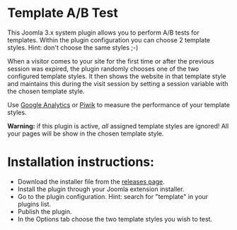 Template A/B Test
=================

This Joomla 3.x system plugin allows you to perform A/B tests for templates.
Within the plugin configuration you can choose 2 template styles. Hint: don't choose the same styles ;-)

When a visitor comes to your site for the first time or after the previous session was expired, the plugin randomly chooses one of the two configured template styles.
It then shows the website in that template style and maintains this during the visit session by setting a session variable with the chosen template style.

Use <a href="https://analytics.google.com" target="_blank">Google Analytics</a> or <a href="https://piwik.org" target="_blank">Piwik</a> to measure the performance of your template styles.

**Warning:** if this plugin is active, *all* assigned template styles are ignored! All your pages will be show in the chosen template style.

# Installation instructions:
* Download the installer file from the [releases page](https://github.com/renekreijveld/TemplateABTest/releases).
* Install the plugin through your Joomla extension installer.
* Go to the plugin configuration. Hint: search for "template" in your plugins list.
* Publish the plugin.
* In the Options tab choose the two template styles you wish to test.
